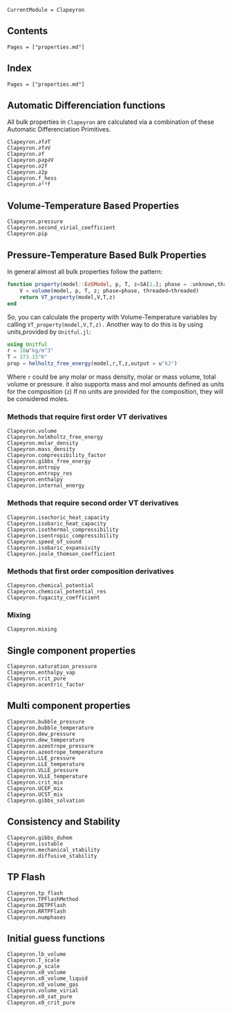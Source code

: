 ```@meta
CurrentModule = Clapeyron
```

## Contents

```@contents
Pages = ["properties.md"]
```

## Index

```@index
Pages = ["properties.md"]
```
## Automatic Differenciation functions

All bulk properties in `Clapeyron` are calculated via a combination of these Automatic Differenciation Primitives. 
 
```@docs
Clapeyron.∂f∂T
Clapeyron.∂f∂V
Clapeyron.∂f
Clapeyron.p∂p∂V
Clapeyron.∂2f
Clapeyron.∂2p
Clapeyron.f_hess
Clapeyron.∂²³f
```

## Volume-Temperature Based Properties

```@docs
Clapeyron.pressure
Clapeyron.second_virial_coefficient
Clapeyron.pip
```

## Pressure-Temperature Based Bulk Properties

In general almost all bulk properties follow the pattern:
```julia
function property(model::EoSModel, p, T, z=SA[1.]; phase = :unknown,threaded=true)
    V = volume(model, p, T, z; phase=phase, threaded=threaded)
    return VT_property(model,V,T,z)
end
```
So, you can calculate the property with Volume-Temperature variables by calling `VT_property(model,V,T,z).`
Another way to do this is by using units,provided by `Unitful.jl`:
```julia
using Unitful
r = 18u"kg/m^3"
T = 373.15"K"
prop = helholtz_free_energy(model,r,T,z,output = u"kJ")
```
Where `r` could be any molar or mass density, molar or mass volume, total volume or pressure. it also supports mass and mol amounts defined as units for the composition (`z`) If no units are provided for the composition, they will be considered moles.

### Methods that require first order VT derivatives
```@docs
Clapeyron.volume
Clapeyron.helmholtz_free_energy
Clapeyron.molar_density
Clapeyron.mass_density
Clapeyron.compressibility_factor
Clapeyron.gibbs_free_energy
Clapeyron.entropy
Clapeyron.entropy_res
Clapeyron.enthalpy
Clapeyron.internal_energy
```

### Methods that require second order VT derivatives
```@docs
Clapeyron.isochoric_heat_capacity
Clapeyron.isobaric_heat_capacity
Clapeyron.isothermal_compressibility
Clapeyron.isentropic_compressibility
Clapeyron.speed_of_sound
Clapeyron.isobaric_expansivity
Clapeyron.joule_thomson_coefficient
```

### Methods that first order composition derivatives
```@docs
Clapeyron.chemical_potential
Clapeyron.chemical_potential_res
Clapeyron.fugacity_coefficient
```

### Mixing
```@docs
Clapeyron.mixing
```

## Single component properties

```@docs
Clapeyron.saturation_pressure
Clapeyron.enthalpy_vap
Clapeyron.crit_pure
Clapeyron.acentric_factor
```

## Multi component properties

```@docs
Clapeyron.bubble_pressure
Clapeyron.bubble_temperature
Clapeyron.dew_pressure
Clapeyron.dew_temperature
Clapeyron.azeotrope_pressure
Clapeyron.azeotrope_temperature
Clapeyron.LLE_pressure
Clapeyron.LLE_temperature
Clapeyron.VLLE_pressure
Clapeyron.VLLE_temperature
Clapeyron.crit_mix
Clapeyron.UCEP_mix
Clapeyron.UCST_mix
Clapeyron.gibbs_solvation
```

## Consistency and Stability

```@docs
Clapeyron.gibbs_duhem
Clapeyron.isstable
Clapeyron.mechanical_stability
Clapeyron.diffusive_stability
```

## TP Flash

```@docs
Clapeyron.tp_flash
Clapeyron.TPFlashMethod
Clapeyron.DETPFlash
Clapeyron.RRTPFlash
Clapeyron.numphases
```

## Initial guess functions

```@docs
Clapeyron.lb_volume
Clapeyron.T_scale
Clapeyron.p_scale
Clapeyron.x0_volume
Clapeyron.x0_volume_liquid
Clapeyron.x0_volume_gas
Clapeyron.volume_virial
Clapeyron.x0_sat_pure
Clapeyron.x0_crit_pure
```



